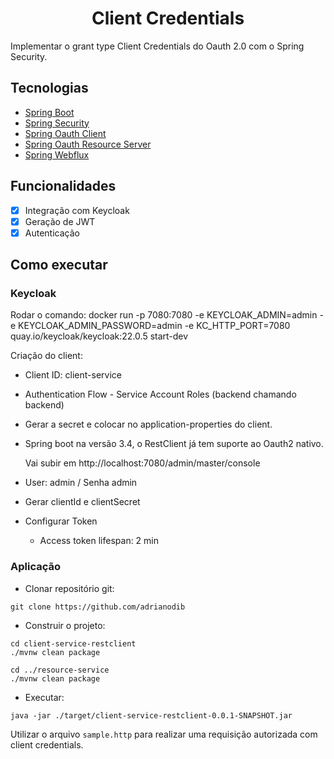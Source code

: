 <h1 align="center">
  Client Credentials
</h1>

Implementar o grant type Client Credentials do Oauth 2.0 com o Spring Security.

## Tecnologias

- [Spring Boot](https://spring.io/projects/spring-boot)
- [Spring Security](https://spring.io/projects/spring-security)
- [Spring Oauth Client](https://docs.spring.io/spring-security/reference/servlet/oauth2/client/index.html)
- [Spring Oauth Resource Server](https://docs.spring.io/spring-security/reference/servlet/oauth2/resource-server/index.html)
- [Spring Webflux](https://docs.spring.io/spring-framework/reference/web/webflux.html)

## Funcionalidades

- [x] Integração com Keycloak
- [x] Geração de JWT
- [x] Autenticação

## Como executar

### Keycloak

Rodar o comando:
  docker run -p 7080:7080 -e KEYCLOAK_ADMIN=admin -e KEYCLOAK_ADMIN_PASSWORD=admin -e KC_HTTP_PORT=7080 quay.io/keycloak/keycloak:22.0.5 start-dev

Criação do client:
- Client ID: client-service
- Authentication Flow - Service Account Roles (backend chamando backend)
- Gerar a secret e colocar no application-properties do client.
- Spring boot na versão 3.4, o RestClient já tem suporte ao Oauth2 nativo.

  Vai subir em http://localhost:7080/admin/master/console
- User: admin / Senha admin

- Gerar clientId e clientSecret
  
- Configurar Token
  - Access token lifespan: 2 min

  
### Aplicação

- Clonar repositório git:
```
git clone https://github.com/adrianodib
```
- Construir o projeto:
```
cd client-service-restclient
./mvnw clean package

cd ../resource-service
./mvnw clean package
```
- Executar:
```
java -jar ./target/client-service-restclient-0.0.1-SNAPSHOT.jar
```

Utilizar o arquivo `sample.http` para realizar uma requisição autorizada com client credentials.
